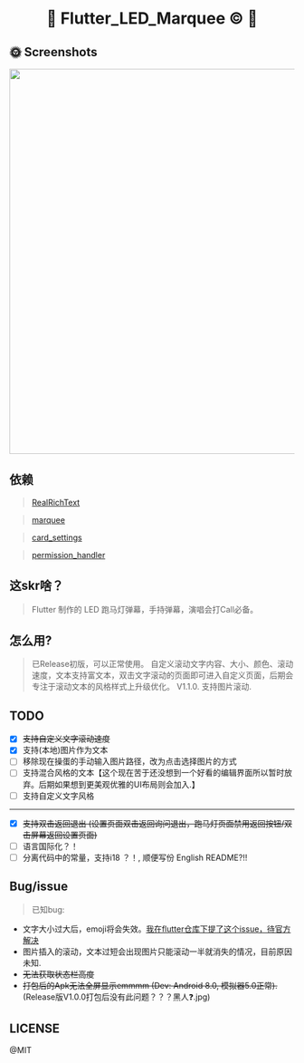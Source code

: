 <h1 align="center">🌟 Flutter_LED_Marquee © 🌟</p>


## 🌞 Screenshots
<div>
    <img src='./Screenshots/flutter_led_marquee.gif' width=680>
</div>

## 依赖
> [RealRichText](https://github.com/bytedance/RealRichText) 

> [marquee](https://github.com/BeanWei/marquee)

> [card_settings](https://github.com/codegrue/card_settings)

> [permission_handler](https://github.com/BaseflowIT/flutter-permission-handler)

## 这skr啥？
> Flutter 制作的 LED 跑马灯弹幕，手持弹幕，演唱会打Call必备。

## 怎么用?
> 已Release初版，可以正常使用。
> 自定义滚动文字内容、大小、颜色、滚动速度，文本支持富文本，双击文字滚动的页面即可进入自定义页面，后期会专注于滚动文本的风格样式上升级优化。
> V1.1.0. 支持图片滚动.

## TODO
- [X] ~~支持自定义文字滚动速度~~
- [X] 支持(本地)图片作为文本
- [ ] 移除现在操蛋的手动输入图片路径，改为点击选择图片的方式
- [ ] 支持混合风格的文本【这个现在苦于还没想到一个好看的编辑界面所以暂时放弃。后期如果想到更美观优雅的UI布局则会加入.】
- [ ] 支持自定义文字风格
-----------------------------------------------------------------
- [X] ~~支持双击返回退出 (设置页面双击返回询问退出，跑马灯页面禁用返回按钮/双击屏幕返回设置页面)~~
- [ ] 语言国际化？！
- [ ] 分离代码中的常量，支持i18 ？！, 顺便写份 English README?!!

## Bug/issue
> 已知bug: 
-    文字大小过大后，emoji将会失效。[我在flutter仓库下提了这个issue，待官方解决](https://github.com/flutter/flutter/issues/26263)
-    图片插入的滚动，文本过短会出现图片只能滚动一半就消失的情况，目前原因未知.
-    ~~无法获取状态栏高度~~
-    ~~打包后的Apk无法全屏显示emmmm (Dev: Android 8.0, 模拟器5.0正常).~~(Release版V1.0.0打包后没有此问题？？？黑人❓.jpg)

## LICENSE

@MIT